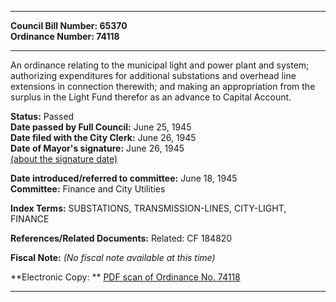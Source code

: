 * * * * *  
  
**Council Bill Number: [](#h0)[](#h2)65370**   
**Ordinance Number: 74118**  
  
* * * * *  
  
An ordinance relating to the municipal light and power plant and system; authorizing expenditures for additional substations and overhead line extensions in connection therewith; and making an appropriation from the surplus in the Light Fund therefor as an advance to Capital Account.  
  
**Status:** Passed   
**Date passed by Full Council:** June 25, 1945   
**Date filed with the City Clerk:** June 26, 1945   
**Date of Mayor's signature:** June 26, 1945   
[(about the signature date)](/~public/approvaldate.htm)   
  
  
**Date introduced/referred to committee:** June 18, 1945   
**Committee:** Finance and City Utilities   
  
**Index Terms:** SUBSTATIONS, TRANSMISSION-LINES, CITY-LIGHT, FINANCE  
  
**References/Related Documents:** Related: CF 184820  
  
**Fiscal Note:** *(No fiscal note available at this time)*  
  
**Electronic Copy: ** [PDF scan of Ordinance No. 74118](/~archives/Ordinances/Ord_74118.pdf)  
  
* * * * *  
